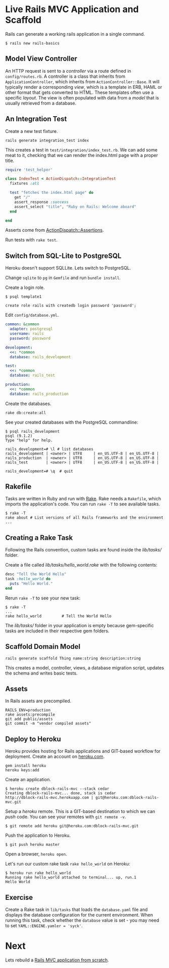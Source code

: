 Live Rails MVC Application and Scaffold
=======================================

Rails can generate a working rails application in a single command.

    $ rails new rails-basics

Model View Controller
---------------------

An HTTP request is sent to a *controller* via a route defined in `config/routes.rb`. A controller is a class that inherits 
from `ApplicationController`, which inherits from `ActionController::Base`. It will typically render a corresponding *view*,
which is a template in ERB, HAML or other format that gets converted to HTML. These templates often use a specific *layout*.
The view is often populated with data from a *model* that is usually retrieved from a database. 

An Integration Test
-------------------

Create a new test fixture.

    rails generate integration_test index

This creates a test in `test/integration/index_test.rb`. We can add some meat to it, checking that we can render the index.html page with a proper title.

``` ruby
require 'test_helper'

class IndexTest < ActionDispatch::IntegrationTest
  fixtures :all

  test "fetches the index.html page" do
    get "/"
    assert_response :success
    assert_select "title", "Ruby on Rails: Welcome aboard"
  end

end
```

Asserts come from [ActionDispatch::Assertions](http://apidock.com/rails/ActionDispatch/Assertions).

Run tests with `rake test`.

Switch from SQL-Lite to PostgreSQL
----------------------------------

Heroku doesn't support SQLLite. Lets switch to PostgreSQL.

Change `sqlite` to `pg` in `Gemfile` and run `bundle install`.

Create a login role.

    $ psql template1  

    create role rails with createdb login password 'password';

Edit `config/database.yml`.

``` yaml
common: &common
  adapter: postgresql
  username: rails
  password: password

development:
  <<: *common
  database: rails_development

test:
  <<: *common
  database: rails_test

production:
  <<: *common
  database: rails_production
```

Create the databases.

    rake db:create:all

See your created databases with the PostgreSQL commandline:

    $ psql rails_development
    psql (9.1.2)
    Type "help" for help.

    rails_development=# \l # list databases
    rails_development | <owner> | UTF8     | en_US.UTF-8 | en_US.UTF-8 |
    rails_production  | <owner> | UTF8     | en_US.UTF-8 | en_US.UTF-8 |
    rails_test        | <owner> | UTF8     | en_US.UTF-8 | en_US.UTF-8 |

    rails_development=# \q  # quit

Rakefile
--------

Tasks are written in Ruby and run with [Rake](https://github.com/jimweirich/rake). Rake needs a `Rakefile`, which imports the application's code. You can run `rake -T` to see available tasks.

    $ rake -T
    rake about # List versions of all Rails frameworks and the environment
    ...

Creating a Rake Task
--------------------

Following the Rails convention, custom tasks are found inside the *lib/tasks/* folder.

Create a file called *lib/tasks/hello_world.rake* with the following contents:

``` ruby
desc "Tell the World Hello"
task :hello_world do
  puts "Hello World."
end
```

Rerun `rake -T` to see your new task:

    $ rake -T
    ...
    rake hello_world         # Tell the World Hello

The *lib/tasks/* folder in your application is empty because gem-specific tasks are included in their respective gem folders.

Scaffold Domain Model
---------------------

    rails generate scaffold Thing name:string description:string

This creates a model, controller, views, a database migration script, updates the schema and writes basic tests.

Assets
------

In Rails assets are precompiled.

    RAILS_ENV=production
    rake assets:precompile
    git add public/assets
    git commit -m "vendor compiled assets"

Deploy to Heroku
----------------

Heroku provides hosting for Rails applications and GIT-based workflow for deployment. Create an account on [heroku.com](http://www.heroku.com/).

    gem install heroku
    heroku keys:add

Create an application.

    $ heroku create dblock-rails-mvc --stack cedar
    Creating dblock-rails-mvc... done, stack is cedar
    http://dblock-rails-mvc.herokuapp.com | git@heroku.com:dblock-rails-mvc.git

Setup a *heroku* remote. This is a GIT-based destination to which we can *push* code. You can see your remotes with `git remote -v`.

    $ git remote add heroku git@heroku.com:dblock-rails-mvc.git

Push the application to Heroku.

    $ git push heroku master

Open a browser, `heroku open`.

Let's run our custom rake task `rake hello_world` on Heroku:

    $ heroku run rake hello_world
    Running rake hello_world attached to terminal... up, run.1
    Hello World

Exercise
--------

Create a Rake task in `lib/tasks` that loads the `database.yaml` file and displays the database configuration for the current environment. When running this task, check whether the `database` value is set - you may need to set `YAML::ENGINE.yamler = 'syck'`.

Next
====

Lets rebuild a [Rails MVC application from scratch](4.3-rails-mvc-dev.md).


